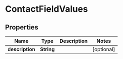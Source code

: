 
# ContactFieldValues

## Properties
Name | Type | Description | Notes
------------ | ------------- | ------------- | -------------
**description** | **String** |  |  [optional]



